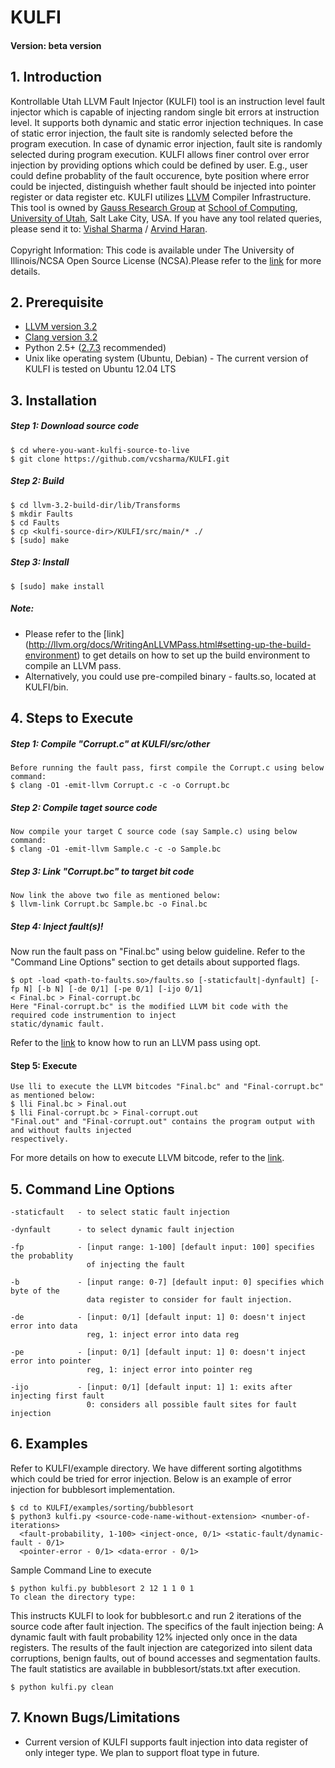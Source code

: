 KULFI
=====
#### Version: beta version
## 1. Introduction

Kontrollable Utah LLVM Fault Injector (KULFI) tool is an instruction level fault injector which is capable of injecting random single bit errors at instruction level. It supports both dynamic and static error injection techniques. In case of static error injection, the fault site is randomly selected before the program execution. In case of dynamic error injection, fault site is randomly selected during program execution. KULFI allows finer control over error injection by providing options which could be defined by user. E.g., user could define probablity of the fault occurence, byte position where error could be injected, distinguish whether fault should be injected into pointer register or data register etc.  KULFI utilizes [LLVM](http://llvm.org/) Compiler Infrastructure. This tool is owned by [Gauss Research Group](http://www.cs.utah.edu/formal_verification/) at [School of Computing](http://www.cs.utah.edu/), [University of Utah](http://www.utah.edu/), Salt Lake City, USA. If you have any tool related queries, please send it to: <a href="mailto:vcsharma@cs.utah.edu">Vishal Sharma</a> / <a href="mailto:haran@cs.utah.edu"> Arvind Haran</a>.  <br><br> Copyright Information: This code is available under The University of Illinois/NCSA Open Source License (NCSA).Please refer to the <a href="http://opensource.org/licenses/NCSA">link</a> for more details.

## 2. Prerequisite
- [LLVM version 3.2](http://llvm.org/releases/3.2/docs/ReleaseNotes.html)
- [Clang version 3.2](http://llvm.org/releases/download.html#3.2)
- Python 2.5+ ([2.7.3](http://www.python.org/getit/releases/2.7.3/) recommended)
- Unix like operating system (Ubuntu, Debian) - The current version of KULFI is tested on Ubuntu 12.04 LTS

## 3. Installation
##### Step 1: Download source code
    $ cd where-you-want-kulfi-source-to-live  
    $ git clone https://github.com/vcsharma/KULFI.git
    
##### Step 2: Build
    $ cd llvm-3.2-build-dir/lib/Transforms
    $ mkdir Faults
    $ cd Faults 
    $ cp <kulfi-source-dir>/KULFI/src/main/* ./        
    $ [sudo] make
    
##### Step 3: Install
    $ [sudo] make install
    
##### Note: 
- Please refer to the [link] (http://llvm.org/docs/WritingAnLLVMPass.html#setting-up-the-build-environment) to get details on how to set up the build environment to compile an LLVM pass.
- Alternatively, you could use pre-compiled binary - faults.so, located at KULFI/bin.

## 4. Steps to Execute

##### Step 1: Compile "Corrupt.c" at KULFI/src/other
    Before running the fault pass, first compile the Corrupt.c using below command:
    $ clang -O1 -emit-llvm Corrupt.c -c -o Corrupt.bc
    
##### Step 2: Compile taget source code
    Now compile your target C source code (say Sample.c) using below command:
    $ clang -O1 -emit-llvm Sample.c -c -o Sample.bc

##### Step 3: Link "Corrupt.bc" to target bit code
    Now link the above two file as mentioned below:
    $ llvm-link Corrupt.bc Sample.bc -o Final.bc

##### Step 4: Inject fault(s)!
Now run the fault pass on "Final.bc" using below guideline. Refer to the "Command Line Options" section to get details about supported flags.
    
    $ opt -load <path-to-faults.so>/faults.so [-staticfault|-dynfault] [-fp N] [-b N] [-de 0/1] [-pe 0/1] [-ijo 0/1] 
    < Final.bc > Final-corrupt.bc
    Here "Final-corrupt.bc" is the modified LLVM bit code with the required code instrumention to inject 
    static/dynamic fault.
Refer to the [link](http://llvm.org/docs/WritingAnLLVMPass.html#running-a-pass-with-opt) to know how to run an LLVM pass using opt. 

#### Step 5: Execute
    Use lli to execute the LLVM bitcodes "Final.bc" and "Final-corrupt.bc" as mentioned below:
    $ lli Final.bc > Final.out
    $ lli Final-corrupt.bc > Final-corrupt.out
    "Final.out" and "Final-corrupt.out" contains the program output with and without faults injected 
    respectively.
For more details on how to execute LLVM bitcode, refer to the [link](http://llvm.org/docs/GettingStarted.html#an-example-using-the-llvm-tool-chain).  

    
## 5. Command Line Options

    -staticfault   - to select static fault injection 
    
    -dynfault      - to select dynamic fault injection
    
    -fp            - [input range: 1-100] [default input: 100] specifies the probablity 
                     of injecting the fault
                     
    -b             - [input range: 0-7] [default input: 0] specifies which byte of the 
                     data register to consider for fault injection.
                     
    -de            - [input: 0/1] [default input: 1] 0: doesn't inject error into data 
                     reg, 1: inject error into data reg
                     
    -pe            - [input: 0/1] [default input: 1] 0: doesn't inject error into pointer 
                     reg, 1: inject error into pointer reg
                     
    -ijo           - [input: 0/1] [default input: 1] 1: exits after injecting first fault
                     0: considers all possible fault sites for fault injection

## 6. Examples
Refer to KULFI/example directory. We have different sorting algotithms which could be tried 
for error injection. Below is an example of error injection for bubblesort implementation.

    $ cd to KULFI/examples/sorting/bubblesort
    $ python3 kulfi.py <source-code-name-without-extension> <number-of-iterations> 
      <fault-probability, 1-100> <inject-once, 0/1> <static-fault/dynamic-fault - 0/1> 
      <pointer-error - 0/1> <data-error - 0/1>
 
Sample Command Line to execute

    $ python kulfi.py bubblesort 2 12 1 1 0 1
    To clean the directory type:

This instructs KULFI to look for bubblesort.c and run 2 iterations of the source code after fault injection. The specifics of the fault injection being: A dynamic fault with fault probability 12% injected only once in the data registers.
The results of the fault injection are categorized into silent data corruptions, benign faults, out of bound accesses and segmentation faults. The fault statistics are available in bubblesort/stats.txt after execution.

    $ python kulfi.py clean
    

## 7. Known Bugs/Limitations
- Current version of KULFI supports fault injection into data register of only integer type. We plan to support float type in future.

